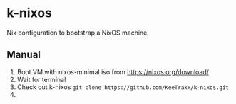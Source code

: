 # k-nixos

Nix configuration to bootstrap a NixOS machine.

## Manual

1. Boot VM with nixos-minimal iso from https://nixos.org/download/
2. Wait for terminal
3. Check out k-nixos `git clone https://github.com/KeeTraxx/k-nixos.git`
4. 